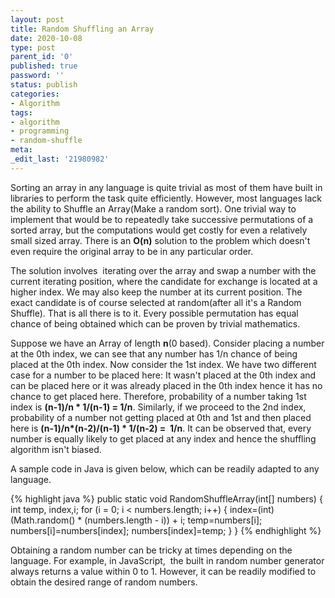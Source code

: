 ```yaml
---
layout: post
title: Random Shuffling an Array
date: 2020-10-08
type: post
parent_id: '0'
published: true
password: ''
status: publish
categories:
- Algorithm
tags:
- algorithm
- programming
- random-shuffle
meta:
_edit_last: '21980982'
---
```

<p>Sorting an array in any language is quite trivial as most of them have built in libraries to perform the task quite
  efficiently. However, most languages lack the ability to Shuffle an Array(Make a random sort). One trivial way to
  implement that would be to repeatedly take successive permutations of a sorted array, but the computations would get
  costly for even a relatively small sized array. There is an <strong>O(n)</strong> solution to the problem which
  doesn't even require the original array to be in any particular order.</p>
<p>The solution involves  iterating over the array and swap a number with the current iterating position, where the
  candidate for exchange is located at a higher index. We may also keep the number at its current position. The exact
  candidate is of course selected at random(after all it's a Random Shuffle). That is all there is to it. Every possible
  permutation has equal chance of being obtained which can be proven by trivial mathematics.</p>
<p>Suppose we have an Array of length <strong>n</strong>(0 based). Consider placing a number at the 0th index, we can
  see that any number has 1/n chance of being placed at the 0th index. Now consider the 1st index. We have two different
  case for a number to be placed here: It wasn't placed at the 0th index and can be placed here or it was already placed
  in the 0th index hence it has no chance to get placed here. Therefore, probability of a number taking 1st index is
  <strong>(n-1)/n * 1/(n-1) = 1/n</strong>. Similarly, if we proceed to the 2nd index, probability of a number not
  getting placed at 0th and 1st and then placed here is <strong>(n-1)/n*(n-2)/(n-1) * 1/(n-2) =  1/n</strong>. It can be
  observed that, every number is equally likely to get placed at any index and hence the shuffling algorithm isn't
  biased.</p>
<p>A sample code in Java is given below, which can be readily adapted to any language.</p>
{% highlight java %}
public static void RandomShuffleArray(int[] numbers)
{
  int temp, index,i;
  for (i = 0; i < numbers.length; i++)
  {
    index=(int) (Math.random() * (numbers.length - i)) + i;
    temp=numbers[i];
    numbers[i]=numbers[index];
    numbers[index]=temp;
  }
} {% endhighlight %}

<p>Obtaining a random number can be tricky at
  times depending on the language. For example, in JavaScript,  the
  built in
  random number generator always returns a value within 0 to 1. However, it can be readily modified to obtain the
  desired range of random numbers.</p>